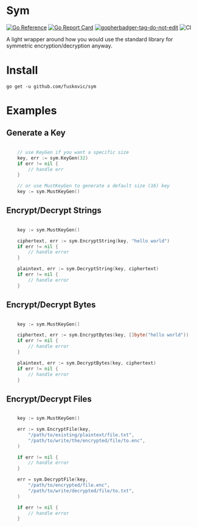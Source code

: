 # Sym

[![Go Reference](https://pkg.go.dev/badge/github.com/fuskovic/sym.svg)](https://pkg.go.dev/github.com/fuskovic/sym)
[![Go Report Card](https://goreportcard.com/badge/github.com/fuskovic/sym)](https://goreportcard.com/report/github.com/fuskovic/sym)
<a href='https://github.com/jpoles1/gopherbadger' target='_blank'>![gopherbadger-tag-do-not-edit](https://img.shields.io/badge/Go%20Coverage-98%25-brightgreen.svg?longCache=true&style=flat)</a>
![CI](https://github.com/fuskovic/sym/actions/workflows/ci.yaml/badge.svg)

A light wrapper around how you would use the standard library for symmetric encryption/decryption anyway.

# Install

    go get -u github.com/fuskovic/sym

# Examples

## Generate a Key

```go

    // use KeyGen if you want a specific size
    key, err := sym.KeyGen(32)
    if err != nil {
        // handle err
    }

    // or use MustKeyGen to generate a default size (16) key
    key := sym.MustKeyGen()

```

## Encrypt/Decrypt Strings

```go

    key := sym.MustKeyGen()

    ciphertext, err := sym.EncryptString(key, "hello world")
    if err != nil {
        // handle error
    }

    plaintext, err := sym.DecryptString(key, ciphertext)
    if err != nil {
        // handle error
    }
```

## Encrypt/Decrypt Bytes

```go

    key := sym.MustKeyGen()

    ciphertext, err := sym.EncryptBytes(key, []byte("hello world"))
    if err != nil {
        // handle error
    }

    plaintext, err := sym.DecryptBytes(key, ciphertext)
    if err != nil {
        // handle error
    }
```

## Encrypt/Decrypt Files

```go

    key := sym.MustKeyGen()

    err := sym.EncryptFile(key,
        "/path/to/existing/plaintext/file.txt",
        "/path/to/write/the/encrypted/file/to.enc",
    )

    if err != nil {
        // handle error
    }

    err = sym.DecryptFile(key,
        "/path/to/encrypted/file.enc",
        "/path/to/write/decrypted/file/to.txt",
    )

    if err != nil {
        // handle error
    }
```
